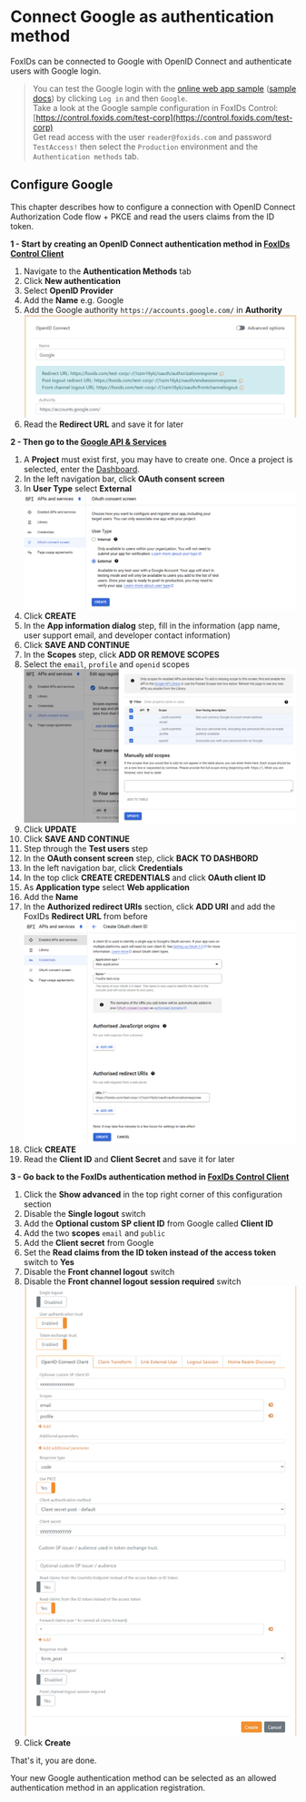 ﻿# Connect Google as authentication method

FoxIDs can be connected to Google with OpenID Connect and authenticate users with Google login.

> You can test the Google login with the [online web app sample](https://aspnetcoreoidcallupsample.itfoxtec.com) ([sample docs](samples.md#aspnetcoreoidcauthcodealluppartiessample)) by clicking `Log in` and then `Google`.  
> Take a look at the Google sample configuration in FoxIDs Control: [https://control.foxids.com/test-corp](https://control.foxids.com/test-corp)  
> Get read access with the user `reader@foxids.com` and password `TestAccess!` then select the `Production` environment and the `Authentication methods` tab.

## Configure Google

This chapter describes how to configure a connection with OpenID Connect Authorization Code flow + PKCE and read the users claims from the ID token.

**1 - Start by creating an OpenID Connect authentication method in [FoxIDs Control Client](https://www.foxids.com/action/login)**

 1. Navigate to the **Authentication Methods** tab
 2. Click **New authentication**
 3. Select **OpenID Provider**
 4. Add the **Name** e.g. Google
 5. Add the Google authority `https://accounts.google.com/` in **Authority**
 ![Read the redirect URLs](images/howto-oidc-google-readredirect.png)
 6. Read the **Redirect URL** and save it for later

**2 - Then go to the [Google API & Services](https://console.cloud.google.com/apis)**

 1. A **Project** must exist first, you may have to create one. Once a project is selected, enter the [Dashboard](https://console.cloud.google.com/apis/dashboard).
 2. In the left navigation bar, click **OAuth consent screen**
 3. In **User Type** select **External**
 ![Select user type in Google](images/howto-oidc-google-usertype.png)
 4. Click **CREATE**
 5. In the **App information dialog** step, fill in the information (app name, user support email, and developer contact information) 
 6. Click **SAVE AND CONTINUE**
 7. In the **Scopes** step, click **ADD OR REMOVE SCOPES**
 8. Select the `email`, `profile` and `openid` scopes
 ![Scopes on Google](images/howto-oidc-google-scopes.png)
 9. Click **UPDATE**
 10. Click **SAVE AND CONTINUE**
 11. Step through the **Test users** step
 12. In the **OAuth consent screen** step, click **BACK TO DASHBORD**
 13. In the left navigation bar, click **Credentials**
 14. In the top click **CREATE CREDENTIALS** and click **OAuth client ID**
 15. As **Application type** select **Web application**
 16. Add the **Name** 
 17. In the **Authorized redirect URIs** section, click **ADD URI** and add the FoxIDs **Redirect URL** from before 
 ![App client on Google](images/howto-oidc-google-appclient.png)  
 18. Click **CREATE** 
 19. Read the **Client ID** and **Client Secret** and save it for later

 **3 - Go back to the FoxIDs authentication method in [FoxIDs Control Client](https://www.foxids.com/action/login)**

 1. Click the **Show advanced** in the top right corner of this configuration section
 2. Disable the **Single logout** switch
 3. Add the **Optional custom SP client ID** from Google called **Client ID**
 4. Add the two **scopes** `email` and `public`
 5. Add the **Client secret** from Google
 6. Set the **Read claims from the ID token instead of the access token** switch to **Yes**
 7. Disable the **Front channel logout** switch
 8. Disable the **Front channel logout session required** switch
 ![Configuration in FoxIDs](images/howto-oidc-google-config.png)
 9. Click **Create**

That's it, you are done.
 
Your new Google authentication method can be selected as an allowed authentication method in an application registration.

